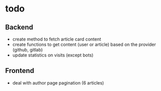 # todo
## Backend
- create method to fetch article card content
- create functions to get content (user or article) based on the provider (github, gitlab)
- update statistics on visits (except bots)

## Frontend
- deal with author page pagination (6 articles)
